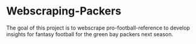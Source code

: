 # Webscraping-Packers
The goal of this project is to webscrape pro-football-reference to develop insights for fantasy football for the green bay packers next season.
